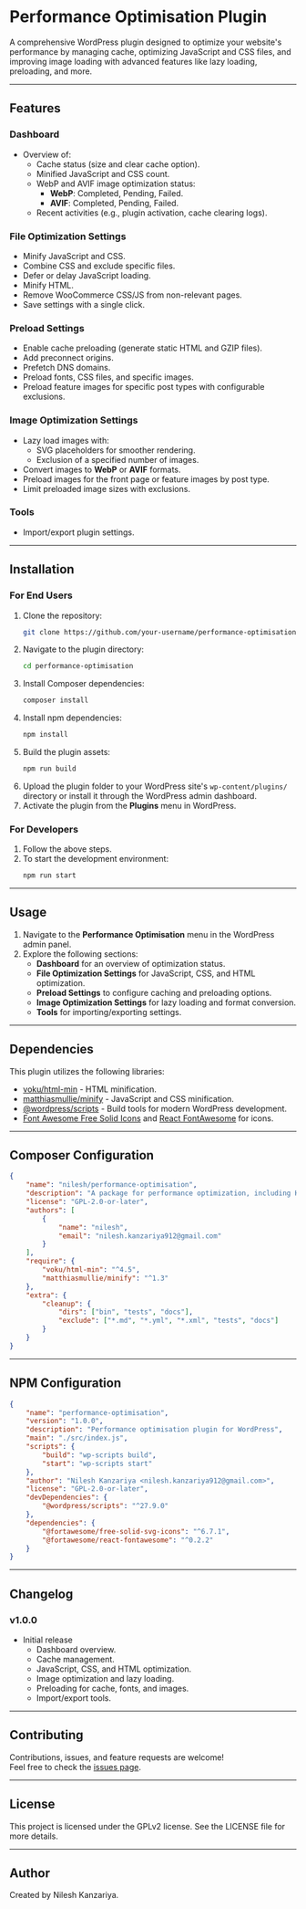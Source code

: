 # Performance Optimisation Plugin

A comprehensive WordPress plugin designed to optimize your website's performance by managing cache, optimizing JavaScript and CSS files, and improving image loading with advanced features like lazy loading, preloading, and more.

---

## Features

### Dashboard
- Overview of:
  - Cache status (size and clear cache option).
  - Minified JavaScript and CSS count.
  - WebP and AVIF image optimization status:
    - **WebP**: Completed, Pending, Failed.
    - **AVIF**: Completed, Pending, Failed.
  - Recent activities (e.g., plugin activation, cache clearing logs).

### File Optimization Settings
- Minify JavaScript and CSS.
- Combine CSS and exclude specific files.
- Defer or delay JavaScript loading.
- Minify HTML.
- Remove WooCommerce CSS/JS from non-relevant pages.
- Save settings with a single click.

### Preload Settings
- Enable cache preloading (generate static HTML and GZIP files).
- Add preconnect origins.
- Prefetch DNS domains.
- Preload fonts, CSS files, and specific images.
- Preload feature images for specific post types with configurable exclusions.

### Image Optimization Settings
- Lazy load images with:
  - SVG placeholders for smoother rendering.
  - Exclusion of a specified number of images.
- Convert images to **WebP** or **AVIF** formats.
- Preload images for the front page or feature images by post type.
- Limit preloaded image sizes with exclusions.

### Tools
- Import/export plugin settings.

---

## Installation

### For End Users
1. Clone the repository:
   ```bash
   git clone https://github.com/your-username/performance-optimisation.git
   ```
2. Navigate to the plugin directory:
   ```bash
   cd performance-optimisation
   ```
3. Install Composer dependencies:
   ```bash
   composer install
   ```
4. Install npm dependencies:
   ```bash
   npm install
   ```
5. Build the plugin assets:
   ```bash
   npm run build
   ```
6. Upload the plugin folder to your WordPress site's `wp-content/plugins/` directory or install it through the WordPress admin dashboard.
7. Activate the plugin from the **Plugins** menu in WordPress.

### For Developers
1. Follow the above steps.
2. To start the development environment:
   ```bash
   npm run start
   ```

---

## Usage

1. Navigate to the **Performance Optimisation** menu in the WordPress admin panel.
2. Explore the following sections:
   - **Dashboard** for an overview of optimization status.
   - **File Optimization Settings** for JavaScript, CSS, and HTML optimization.
   - **Preload Settings** to configure caching and preloading options.
   - **Image Optimization Settings** for lazy loading and format conversion.
   - **Tools** for importing/exporting settings.

---

## Dependencies

This plugin utilizes the following libraries:

- [voku/html-min](https://github.com/voku/HtmlMin) - HTML minification.
- [matthiasmullie/minify](https://github.com/matthiasmullie/minify) - JavaScript and CSS minification.
- [@wordpress/scripts](https://developer.wordpress.org/block-editor/reference-guides/packages/packages-scripts/) - Build tools for modern WordPress development.
- [Font Awesome Free Solid Icons](https://fontawesome.com/v6/icons?o=r&s=solid) and [React FontAwesome](https://github.com/FortAwesome/react-fontawesome) for icons.

---

## Composer Configuration

```json
{
	"name": "nilesh/performance-optimisation",
	"description": "A package for performance optimization, including HTML minification and code minification tools.",
	"license": "GPL-2.0-or-later",
	"authors": [
		{
			"name": "nilesh",
			"email": "nilesh.kanzariya912@gmail.com"
		}
	],
	"require": {
		"voku/html-min": "^4.5",
		"matthiasmullie/minify": "^1.3"
	},
	"extra": {
		"cleanup": {
			"dirs": ["bin", "tests", "docs"],
			"exclude": ["*.md", "*.yml", "*.xml", "tests", "docs"]
		}
	}
}
```

---

## NPM Configuration

```json
{
	"name": "performance-optimisation",
	"version": "1.0.0",
	"description": "Performance optimisation plugin for WordPress",
	"main": "./src/index.js",
	"scripts": {
		"build": "wp-scripts build",
		"start": "wp-scripts start"
	},
	"author": "Nilesh Kanzariya <nilesh.kanzariya912@gmail.com>",
	"license": "GPL-2.0-or-later",
	"devDependencies": {
		"@wordpress/scripts": "^27.9.0"
	},
	"dependencies": {
		"@fortawesome/free-solid-svg-icons": "^6.7.1",
		"@fortawesome/react-fontawesome": "^0.2.2"
	}
}
```

---

## Changelog

### v1.0.0
- Initial release
  - Dashboard overview.
  - Cache management.
  - JavaScript, CSS, and HTML optimization.
  - Image optimization and lazy loading.
  - Preloading for cache, fonts, and images.
  - Import/export tools.

---

## Contributing

Contributions, issues, and feature requests are welcome!  
Feel free to check the [issues page](https://github.com/nilesh-32236/performance-optimisation/issues).

---

## License

This project is licensed under the GPLv2 license. See the LICENSE file for more details.

---

## Author
Created by Nilesh Kanzariya.
